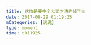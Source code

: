 ```yaml
---
title: 这怕是要中个大奖才清的掉了🙄
date: 2017-08-29 01:19:25
mCategories: [说说]
type: moment
time: t011925
---
```


<div id="pics-20170829011925"></div>

<script src="/lib/moment/pics.js"></script>
<script>
var data = [
    {"link": "2017-08-29_000003.jpeg", "type": "shuoshuo"}
];
picsRender(data, "pics-20170829011925");
</script>
